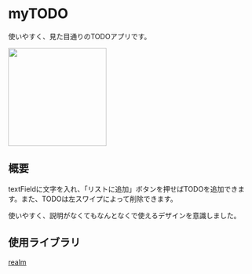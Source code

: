 # myTODO
使いやすく、見た目通りのTODOアプリです。

<img src="https://user-images.githubusercontent.com/50735539/103479134-e09fa680-4e0e-11eb-8c55-0834fc4b7b9b.png" width="200px">

## 概要
textFieldに文字を入れ、「リストに追加」ボタンを押せばTODOを追加できます。また、TODOは左スワイプによって削除できます。

使いやすく、説明がなくてもなんとなくで使えるデザインを意識しました。

## 使用ライブラリ

[realm](https://realm.io/)

